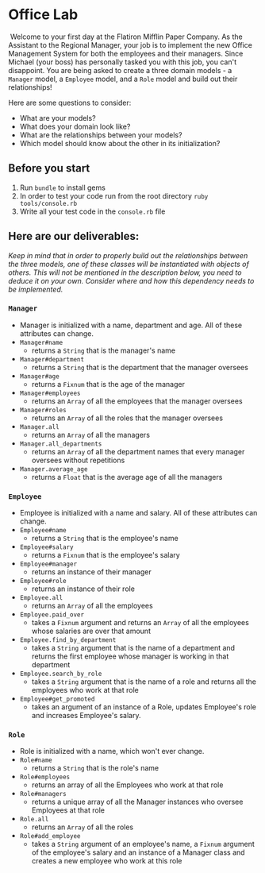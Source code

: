# Office Lab
​
Welcome to your first day at the Flatiron Mifflin Paper Company. As the Assistant to the Regional Manager, your job is to implement the new Office Management System for both the employees and their managers. Since Michael (your boss) has personally tasked you with this job, you can't disappoint. You are being asked to create a three domain models - a `Manager` model, a `Employee` model, and a `Role` model and build out their relationships! 

Here are some questions to consider:
​
* What are your models?
* What does your domain look like?
* What are the relationships between your models? 
* Which model should know about the other in its initialization?
​
## Before you start
1. Run `bundle` to install gems
2. In order to test your code run from the root directory `ruby tools/console.rb`
3. Write all your test code in the `console.rb` file
​
## Here are our deliverables:
_Keep in mind that in order to properly build out the relationships between the three models, one of these classes will be instantiated with objects of others. This will not be mentioned in the description below, you need to deduce it on your own. Consider where and how this dependency needs to be implemented._
​
### **`Manager`**
  * Manager is initialized with a name, department and age. All of these attributes can change.
  * `Manager#name`
    * returns a `String` that is the manager's name
  * `Manager#department`
    * returns a `String` that is the department that the manager oversees
  * `Manager#age`
    * returns a `Fixnum` that is the age of the manager
  * `Manager#employees`
    * returns an `Array` of all the employees that the manager oversees
  * `Manager#roles`
    * returns an `Array` of all the roles that the manager oversees
  * `Manager.all`
    * returns an `Array` of all the managers
  * `Manager.all_departments`
    * returns an `Array` of all the department names that every manager oversees without repetitions
  * `Manager.average_age`
    * returns a `Float` that is the average age of all the managers
​
### **`Employee`**
  * Employee is initialized with a name and salary. All of these attributes can change.
  * `Employee#name`
    * returns a `String` that is the employee's name
  * `Employee#salary`
    * returns a `Fixnum` that is the employee's salary
  * `Employee#manager`
    * returns an instance of their manager
  * `Employee#role`
    * returns an instance of their role
  * `Employee.all`
    * returns an `Array` of all the employees
  * `Employee.paid_over`
    * takes a `Fixnum` argument and returns an `Array` of all the employees whose salaries are over that amount
  * `Employee.find_by_department`
    * takes a `String` argument that is the name of a department and returns the first employee whose manager is working in that department
  * `Employee.search_by_role`
    * takes a `String` argument that is the name of a role and returns all the employees who work at that role
  * `Employee#get_promoted`
    * takes an argument of an instance of a Role, updates Employee's role and increases Employee's salary.
​
### **`Role`**
  * Role is initialized with a name, which won't ever change.
  * `Role#name`
    * returns a `String` that is the role's name
  * `Role#employees`
    * returns an array of all the Employees who work at that role
  * `Role#managers`
    * returns a unique array of all the Manager instances who oversee Employees at that role 
  * `Role.all`
    * returns an `Array` of all the roles
  * `Role#add_employee`
    * takes a `String` argument of an employee's name, a `Fixnum` argument of the employee's salary and an instance of a Manager class and creates a new employee who work at this role
